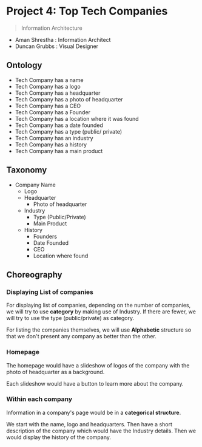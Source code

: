 # Project 4: Top Tech Companies
> Information Architecture
- Aman Shrestha : Information Architect
- Duncan Grubbs : Visual Designer 

## Ontology
- Tech Company has a name
- Tech Company has a logo
- Tech Company has a headquarter
- Tech Company has a photo of headquarter
- Tech Company has a CEO
- Tech Company has a Founder
- Tech Company has a location where it was found
- Tech Company has a date founded
- Tech Company has a type (public/ private)
- Tech Company has an industry
- Tech Company has a history
- Tech Company has a main product
## Taxonomy
- Company Name
    - Logo
    - Headquarter
        - Photo of headquarter
    - Industry
        - Type (Public/Private)
        - Main Product
    - History
        - Founders
        - Date Founded
        - CEO
        - Location where found
    

## Choreography

### Displaying List of companies
For displaying list of companies, depending on the number of companies, we will try to use **category** by making use of Industry. If there are fewer, we will try to use the type (public/private) as category.

For listing the companies themselves, we will use **Alphabetic** structure so that we don't present any company as better than the other. 

### Homepage

The homepage would have a slideshow of logos of the company with the photo of headquarter as a background.

Each slideshow would have a button to learn more about the company. 


### Within each company

Information in a company's page would be in a **categorical structure**. 

We start with the name, logo and headquarters. Then have a short description of the company which would have the Industry details. Then we would display the history of the company. 